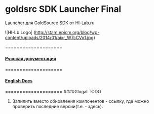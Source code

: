  
goldsrc SDK Launcher Final
====================

Launcher для GoldSource SDK от Hl-Lab.ru

![Hl-Lb Logo] (http://stam.epicm.org/blog/wp-content/uploads/2014/01/aixr_W7cCVo1.jpg)

====================
#### [Русская документация](https://github.com/EpicMorg/goldsrc_SDK_Launcher/wiki/%D0%A0%D1%83%D1%81%D1%81%D0%BA%D0%B0%D1%8F-%D0%B4%D0%BE%D0%BA%D1%83%D0%BC%D0%B5%D0%BD%D1%82%D0%B0%D1%86%D0%B8%D1%8F)

====================

#### [English Docs](https://github.com/EpicMorg/goldsrc_SDK_Launcher/wiki/English-docs)

====================
####Glogal TODO

1. Запилить вместо обновления компонентов - ссылку, где можно проверить последние версии(т.е. - здесь).

 
